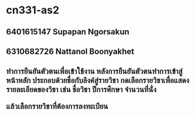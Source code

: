 # cn331-as2
<h2> 6401615147 Supapan Ngorsakun<h2>

<h2> 6310682726 Nattanol Boonyakhet <h2>

ทำการยืนยันตัวตนเพื่อเข้าใช้งาน หลังการยืนยันตัวตนทำการเข้าสู่หน้าหลัก ประกอบด้วยชื่อกับลิงค์สู่รายวิชา กดเลือกรายวิชาเพื่อแสดงรายละเอียดของวิชา เช่น ชื่อวิชา ปีการศึกษา จำนวนที่นั่ง

แล้วเลือกรายวิชาที่ต้องการลงทะเบียน

<a href="https://youtu.be/Is6wCCUZcw8clip"></a>
